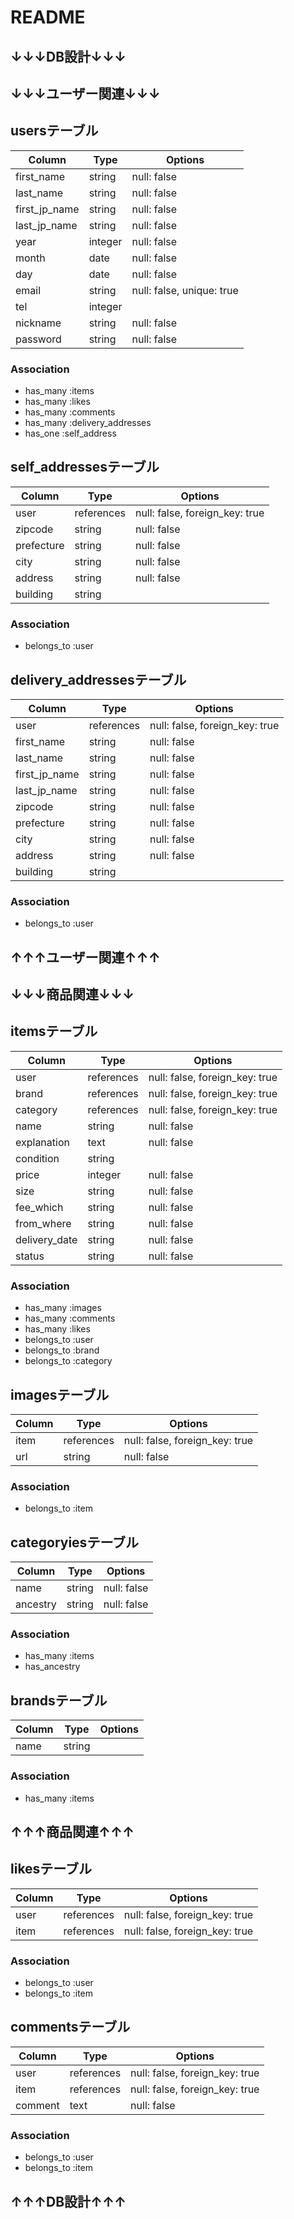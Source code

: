 # README

## ↓↓↓DB設計↓↓↓

## ↓↓↓ユーザー関連↓↓↓
## usersテーブル
|Column|Type|Options|
|------|----|-------|
|first_name|string|null: false|
|last_name|string|null: false|
|first_jp_name|string|null: false|
|last_jp_name|string|null: false|
|year|integer|null: false|
|month|date|null: false|
|day|date|null: false|
|email|string|null: false, unique: true|
|tel|integer||
|nickname|string|null: false|
|password|string|null: false|

### Association
- has_many :items
- has_many :likes
- has_many :comments
- has_many :delivery_addresses
- has_one :self_address


## self_addressesテーブル
|Column|Type|Options|
|------|----|-------|
|user|references|null: false, foreign_key: true|
|zipcode|string|null: false|
|prefecture|string|null: false|
|city|string|null: false|
|address|string|null: false|
|building|string||

### Association
- belongs_to :user


## delivery_addressesテーブル
|Column|Type|Options|
|------|----|-------|
|user|references|null: false, foreign_key: true|
|first_name|string|null: false|
|last_name|string|null: false|
|first_jp_name|string|null: false|
|last_jp_name|string|null: false|
|zipcode|string|null: false|
|prefecture|string|null: false|
|city|string|null: false|
|address|string|null: false|
|building|string||

### Association
- belongs_to :user
## ↑↑↑ユーザー関連↑↑↑

## ↓↓↓商品関連↓↓↓
## itemsテーブル
|Column|Type|Options|
|------|----|-------|
|user|references|null: false, foreign_key: true|
|brand|references|null: false, foreign_key: true|
|category|references|null: false, foreign_key: true|
|name|string|null: false|
|explanation|text|null: false|
|condition|string||
|price|integer|null: false|
|size|string|null: false|
|fee_which|string|null: false|
|from_where|string|null: false|
|delivery_date|string|null: false|
|status|string|null: false|

### Association
- has_many :images
- has_many :comments
- has_many :likes
- belongs_to :user
- belongs_to :brand
- belongs_to :category


## imagesテーブル
|Column|Type|Options|
|------|----|-------|
|item|references|null: false, foreign_key: true|
|url|string|null: false|

### Association
- belongs_to :item


## categoryiesテーブル
|Column|Type|Options|
|------|----|-------|
|name|string|null: false|
|ancestry|string|null: false|

### Association
- has_many :items
- has_ancestry


## brandsテーブル
|Column|Type|Options|
|------|----|-------|
|name|string||

### Association
- has_many :items
## ↑↑↑商品関連↑↑↑


## likesテーブル
|Column|Type|Options|
|------|----|-------|
|user|references|null: false, foreign_key: true|
|item|references|null: false, foreign_key: true|

### Association
- belongs_to :user
- belongs_to :item


## commentsテーブル
|Column|Type|Options|
|------|----|-------|
|user|references|null: false, foreign_key: true|
|item|references|null: false, foreign_key: true|
|comment|text|null: false|

### Association
- belongs_to :user
- belongs_to :item
## ↑↑↑DB設計↑↑↑